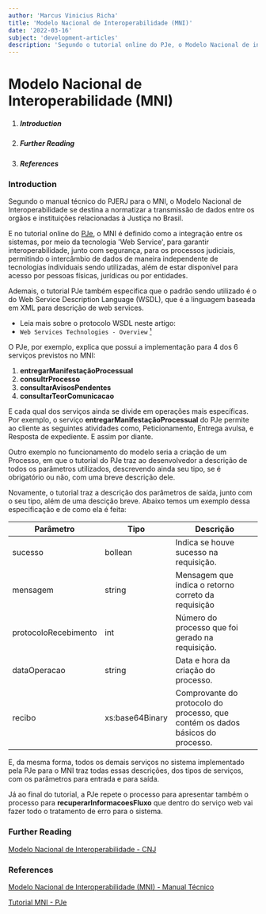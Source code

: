 ```yaml
---
author: 'Marcus Vinicius Richa'
title: 'Modelo Nacional de Interoperabilidade (MNI)'
date: '2022-03-16'
subject: 'development-articles'
description: 'Segundo o tutorial online do PJe, o Modelo Nacional de interoperabilidade (MNI) é definido como a integração entre os sistemas, por meio da tecnologia Web Service, para garantir interoperabilidade, junto com segurança, para os processos judiciais, permitindo o intercâmbio de dados de maneira independente de tecnologias individuais sendo utilizadas, além de estar disponível para acesso por pessoas físicas, jurídicas ou por entidades.'
---
```


# Modelo Nacional de Interoperabilidade (MNI)

1. ##### Introduction
2. ##### Further Reading
3. ##### References

### Introduction
 
Segundo o manual técnico do PJERJ para o MNI, o Modelo Nacional de Interoperabilidade se destina a normatizar a transmissão de dados entre os orgãos e instituições relacionadas à Justiça no Brasil. 

E no tutorial online do [PJe](https://www.pje.jus.br/wiki/index.php/Tutorial_MNI), o MNI é definido como a integração entre os sistemas, por meio da tecnologia 'Web Service', para garantir interoperabilidade, junto com segurança, para os processos judiciais, permitindo o intercâmbio de dados de maneira independente de tecnologias individuais sendo utilizadas, além de estar disponível para acesso por pessoas físicas, jurídicas ou por entidades.


Ademais, o tutorial PJe também especifica que o padrão sendo utilizado é o do Web Service Description Language (WSDL), que é a linguagem baseada em XML para descrição de web services.   

- Leia mais sobre o protocolo WSDL neste artigo:
- `Web Services Technologies - Overview` [¹]


O PJe, por exemplo, explica que possui a implementação para 4 dos 6 serviços previstos no MNI:

1. **entregarManifestaçãoProcessual**
2. **consultrProcesso**
3. **consultarAvisosPendentes**
4. **consultarTeorComunicacao**


E cada qual dos serviços ainda se divide em operações mais específicas. Por exemplo, o serviço **entregarManifestaçãoProcessual** do PJe permite ao cliente as seguintes atividades como, Peticionamento, Entrega avulsa, e Resposta de expediente. E assim por diante.


Outro exemplo no funcionamento do modelo seria a criação de um Processo, em que o tutorial do PJe traz ao desenvolvedor a descrição de todos os parâmetros utilizados, descrevendo ainda seu tipo, se é obrigatório ou não, com uma breve descrição dele.

Novamente, o tutorial traz a descrição dos parâmetros de saída, junto com o seu tipo, além de uma descição breve. Abaixo temos um exemplo dessa especificação e de como ela é feita:

| Parâmetro  | Tipo | Descrição |   
| --------------  | ------ | ------------- |   
| sucesso     | bollean  |  	Indica se houve sucesso na requisição. |   
| mensagem | string  | Mensagem que indica o retorno correto da requisição |   
| protocoloRecebimento  | int | Número do processo que foi gerado na requisição. |    
| dataOperacao | string | Data e hora da criação do processo. |   
| recibo | xs:base64Binary| Comprovante do protocolo do processo, que contém os dados básicos do processo. |   


E, da mesma forma, todos os demais serviços no sistema implementado pela PJe para o MNI traz todas essas descrições, dos tipos de serviços, com os parâmetros para entrada e para saída.


Já ao final do tutorial, a PJe repete o processo para apresentar também o processo para **recuperarInformacoesFluxo** que dentro do serviço web vai fazer todo o tratamento de erro para o sistema.


### Further Reading

[Modelo Nacional de Interoperabilidade - CNJ](https://www.cnj.jus.br/tecnologia-da-informacao-e-comunicacao/comite-nacional-de-gestao-de-tecnologia-da-informacao-e-comunicacao-do-poder-judiciario/modelo-nacional-de-interoperabilidade/)

### References

[Modelo Nacional de Interoperabilidade (MNI) - Manual Técnico](http://www.tjrj.jus.br/web/guest/intrav2/manuais/manuais/manuais-e-videos-publicos/mni-modelo-nacional-de-interoperabilidade)

[Tutorial MNI - PJe](https://www.pje.jus.br/wiki/index.php/Tutorial_MNI)


[¹]:web-services-technologies-overview-2022-03-11


